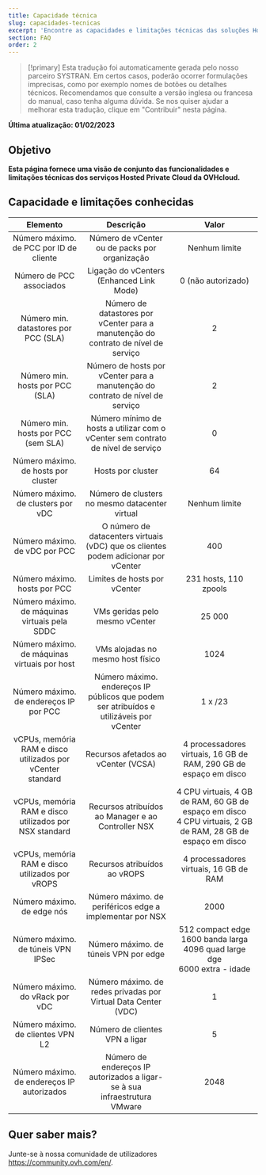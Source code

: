 ```yaml
---
title: Capacidade técnica
slug: capacidades-tecnicas
excerpt: 'Encontre as capacidades e limitações técnicas das soluções Hosted Private Cloud fornecidas pela OVHcloud'
section: FAQ
order: 2
---
```


> [!primary]
> Esta tradução foi automaticamente gerada pelo nosso parceiro SYSTRAN. Em certos casos, poderão ocorrer formulações imprecisas, como por exemplo nomes de botões ou detalhes técnicos. Recomendamos que consulte a versão inglesa ou francesa do manual, caso tenha alguma dúvida. Se nos quiser ajudar a melhorar esta tradução, clique em "Contribuir" nesta página.
>

**Última atualização: 01/02/2023**

## Objetivo

**Esta página fornece uma visão de conjunto das funcionalidades e limitações técnicas dos serviços Hosted Private Cloud da OVHcloud.**

## Capacidade e limitações conhecidas

| Elemento | Descrição | Valor |
|:-----:|:-----:|:----------:|
| Número máximo. de PCC por ID de cliente | Número de vCenter ou de packs por organização | Nenhum limite |
| Número de PCC associados | Ligação do vCenters (Enhanced Link Mode) | 0 (não autorizado) |
| Número min. datastores por PCC (SLA) | Número de datastores por vCenter para a manutenção do contrato de nível de serviço | 2 |
| Número min. hosts por PCC (SLA) | Número de hosts por vCenter para a manutenção do contrato de nível de serviço | 2 |
| Número min. hosts por PCC (sem SLA) | Número mínimo de hosts a utilizar com o vCenter sem contrato de nível de serviço | 0 |
| Número máximo. de hosts por cluster | Hosts por cluster | 64 |
| Número máximo. de clusters por vDC | Número de clusters no mesmo datacenter virtual | Nenhum limite |
| Número máximo. de vDC por PCC | O número de datacenters virtuais (vDC) que os clientes podem adicionar por vCenter | 400 |
| Número máximo. hosts por PCC | Limites de hosts por vCenter | 231 hosts, 110 zpools |
| Número máximo. de máquinas virtuais pela SDDC | VMs geridas pelo mesmo vCenter | 25 000 |
| Número máximo. de máquinas virtuais por host | VMs alojadas no mesmo host físico | 1024 |
| Número máximo. de endereços IP por PCC | Número máximo. endereços IP públicos que podem ser atribuídos e utilizáveis por vCenter | 1 x /23 |
| vCPUs, memória RAM e disco utilizados por vCenter standard | Recursos afetados ao vCenter (VCSA) | 4 processadores virtuais, 16 GB de RAM, 290 GB de espaço em disco |
| vCPUs, memória RAM e disco utilizados por NSX standard | Recursos atribuídos ao Manager e ao Controller NSX | 4 CPU virtuais, 4 GB de RAM, 60 GB de espaço em disco<br>4 CPU virtuais, 2 GB de RAM, 28 GB de espaço em disco |
| vCPUs, memória RAM e disco utilizados por vROPS | Recursos atribuídos ao vROPS | 4 processadores virtuais, 16 GB de RAM |
| Número máximo. de edge nós | Número máximo. de periféricos edge a implementar por NSX | 2000 |
| Número máximo. de túneis VPN IPSec | Número máximo. de túneis VPN por edge | 512 compact edge<br>1600 banda larga<br>4096 quad large dge<br>6000 extra - idade |
| Número máximo. do vRack por vDC | Número máximo. de redes privadas por Virtual Data Center (VDC) | 1 |
| Número máximo. de clientes VPN L2 | Número de clientes VPN a ligar | 5 |
| Número máximo. de endereços IP autorizados | Número de endereços IP autorizados a ligar-se à sua infraestrutura VMware | 2048 |

## Quer saber mais?

Junte-se à nossa comunidade de utilizadores <https://community.ovh.com/en/>.
